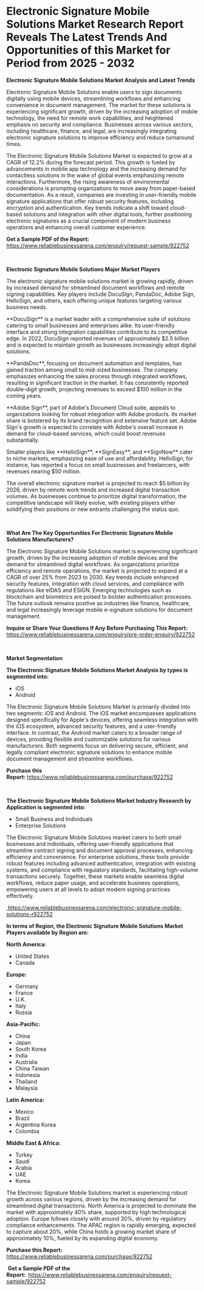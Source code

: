 <p><h1>Electronic Signature Mobile Solutions Market Research Report Reveals The Latest Trends And Opportunities of this Market for Period from 2025 - 2032</h1></p><p><strong>Electronic Signature Mobile Solutions Market Analysis and Latest Trends</strong></p>
<p><p>Electronic Signature Mobile Solutions enable users to sign documents digitally using mobile devices, streamlining workflows and enhancing convenience in document management. The market for these solutions is experiencing significant growth, driven by the increasing adoption of mobile technology, the need for remote work capabilities, and heightened emphasis on security and compliance. Businesses across various sectors, including healthcare, finance, and legal, are increasingly integrating electronic signature solutions to improve efficiency and reduce turnaround times.</p><p>The Electronic Signature Mobile Solutions Market is expected to grow at a CAGR of 12.2% during the forecast period. This growth is fueled by advancements in mobile app technology and the increasing demand for contactless solutions in the wake of global events emphasizing remote interactions. Furthermore, the rising awareness of environmental considerations is prompting organizations to move away from paper-based documentation. As a result, companies are investing in user-friendly mobile signature applications that offer robust security features, including encryption and authentication. Key trends indicate a shift toward cloud-based solutions and integration with other digital tools, further positioning electronic signatures as a crucial component of modern business operations and enhancing overall customer experience.</p></p>
<p><strong>Get a Sample PDF of the Report:&nbsp;</strong> <a href="https://www.reliablebusinessarena.com/enquiry/request-sample/922752?utm_campaign=2563&utm_medium=2&utm_source=Github&utm_content=ia&utm_term=18042025&utm_id=electronic-signature-mobile-solutions">https://www.reliablebusinessarena.com/enquiry/request-sample/922752</a></p>
<p>&nbsp;</p>
<p><strong>Electronic Signature Mobile Solutions Major Market Players</strong></p>
<p><p>The electronic signature mobile solutions market is growing rapidly, driven by increased demand for streamlined document workflows and remote signing capabilities. Key players include DocuSign, PandaDoc, Adobe Sign, HelloSign, and others, each offering unique features targeting various business needs.</p><p>**DocuSign** is a market leader with a comprehensive suite of solutions catering to small businesses and enterprises alike. Its user-friendly interface and strong integration capabilities contribute to its competitive edge. In 2022, DocuSign reported revenues of approximately $2.5 billion and is expected to maintain growth as businesses increasingly adopt digital solutions.</p><p>**PandaDoc**, focusing on document automation and templates, has gained traction among small to mid-sized businesses. The company emphasizes enhancing the sales process through integrated workflows, resulting in significant traction in the market. It has consistently reported double-digit growth, projecting revenues to exceed $100 million in the coming years.</p><p>**Adobe Sign**, part of Adobe's Document Cloud suite, appeals to organizations looking for robust integration with Adobe products. Its market share is bolstered by its brand recognition and extensive feature set. Adobe Sign's growth is expected to correlate with Adobe's overall increase in demand for cloud-based services, which could boost revenues substantially.</p><p>Smaller players like **HelloSign**, **SignEasy**, and **SignNow** cater to niche markets, emphasizing ease of use and affordability. HelloSign, for instance, has reported a focus on small businesses and freelancers, with revenues nearing $50 million.</p><p>The overall electronic signature market is projected to reach $5 billion by 2026, driven by remote work trends and increased digital transaction volumes. As businesses continue to prioritize digital transformation, the competitive landscape will likely evolve, with existing players either solidifying their positions or new entrants challenging the status quo.</p></p>
<p>&nbsp;</p>
<p><strong>What Are The Key Opportunities For Electronic Signature Mobile Solutions Manufacturers?</strong></p>
<p><p>The Electronic Signature Mobile Solutions market is experiencing significant growth, driven by the increasing adoption of mobile devices and the demand for streamlined digital workflows. As organizations prioritize efficiency and remote operations, the market is projected to expand at a CAGR of over 25% from 2023 to 2030. Key trends include enhanced security features, integration with cloud services, and compliance with regulations like eIDAS and ESIGN. Emerging technologies such as blockchain and biometrics are poised to bolster authentication processes. The future outlook remains positive as industries like finance, healthcare, and legal increasingly leverage mobile e-signature solutions for document management.</p></p>
<p><strong>Inquire or Share Your Questions If Any Before Purchasing This Report:</strong> <a href="https://www.reliablebusinessarena.com/enquiry/pre-order-enquiry/922752?utm_campaign=2563&utm_medium=2&utm_source=Github&utm_content=ia&utm_term=18042025&utm_id=electronic-signature-mobile-solutions">https://www.reliablebusinessarena.com/enquiry/pre-order-enquiry/922752</a></p>
<p>&nbsp;</p>
<p><strong>Market Segmentation</strong></p>
<p><strong>The Electronic Signature Mobile Solutions Market Analysis by types is segmented into:</strong></p>
<p><ul><li>iOS</li><li>Android</li></ul></p>
<p><p>The Electronic Signature Mobile Solutions Market is primarily divided into two segments: iOS and Android. The iOS market encompasses applications designed specifically for Apple's devices, offering seamless integration with the iOS ecosystem, advanced security features, and a user-friendly interface. In contrast, the Android market caters to a broader range of devices, providing flexible and customizable solutions for various manufacturers. Both segments focus on delivering secure, efficient, and legally compliant electronic signature solutions to enhance mobile document management and streamline workflows.</p></p>
<p><strong>Purchase this Report:&nbsp;</strong><a href="https://www.reliablebusinessarena.com/purchase/922752?utm_campaign=2563&utm_medium=2&utm_source=Github&utm_content=ia&utm_term=18042025&utm_id=electronic-signature-mobile-solutions">https://www.reliablebusinessarena.com/purchase/922752</a></p>
<p>&nbsp;</p>
<p><strong>The Electronic Signature Mobile Solutions Market Industry Research by Application is segmented into:</strong></p>
<p><ul><li>Small Business and Individuals</li><li>Enterprise Solutions</li></ul></p>
<p><p>The Electronic Signature Mobile Solutions market caters to both small businesses and individuals, offering user-friendly applications that streamline contract signing and document approval processes, enhancing efficiency and convenience. For enterprise solutions, these tools provide robust features including advanced authentication, integration with existing systems, and compliance with regulatory standards, facilitating high-volume transactions securely. Together, these markets enable seamless digital workflows, reduce paper usage, and accelerate business operations, empowering users at all levels to adopt modern signing practices effectively.</p></p>
<p><a href="https://www.reliablebusinessarena.com/electronic-signature-mobile-solutions-r922752?utm_campaign=2563&utm_medium=2&utm_source=Github&utm_content=ia&utm_term=18042025&utm_id=electronic-signature-mobile-solutions">&nbsp;https://www.reliablebusinessarena.com/electronic-signature-mobile-solutions-r922752</a></p>
<p><strong>In terms of Region, the Electronic Signature Mobile Solutions Market Players available by Region are:</strong></p>
<p>
    <p> <strong> North America: </strong>
        <ul>
            <li>United States</li>
            <li>Canada</li>
        </ul>
        </p> 
    <p> <strong> Europe: </strong>
        <ul>
            <li>Germany</li>
            <li>France</li>
            <li>U.K.</li>
            <li>Italy</li>
            <li>Russia</li>
        </ul>
        </p> 
    <p> <strong> Asia-Pacific: </strong>
        <ul>
            <li>China</li>
            <li>Japan</li>
            <li>South Korea</li>
            <li>India</li>
            <li>Australia</li>
            <li>China Taiwan</li>
            <li>Indonesia</li>
            <li>Thailand</li>
            <li>Malaysia</li>
        </ul>
        </p> 
    <p> <strong> Latin America: </strong>
        <ul>
            <li>Mexico</li>
            <li>Brazil</li>
            <li>Argentina Korea</li>
            <li>Colombia</li>
        </ul>
        </p> 
    <p> <strong> Middle East & Africa: </strong>
        <ul>
            <li>Turkey</li>
            <li>Saudi</li>
            <li>Arabia</li>
            <li>UAE</li>
            <li>Korea</li>
        </ul>
    </p>
    </p>
<p><p>The Electronic Signature Mobile Solutions market is experiencing robust growth across various regions, driven by the increasing demand for streamlined digital transactions. North America is projected to dominate the market with approximately 40% share, supported by high technological adoption. Europe follows closely with around 30%, driven by regulatory compliance enhancements. The APAC region is rapidly emerging, expected to capture about 20%, while China holds a growing market share of approximately 10%, fueled by its expanding digital economy.</p></p>
<p><strong>Purchase this Report: </strong><a href="https://www.reliablebusinessarena.com/purchase/922752?utm_campaign=2563&utm_medium=2&utm_source=Github&utm_content=ia&utm_term=18042025&utm_id=electronic-signature-mobile-solutions">https://www.reliablebusinessarena.com/purchase/922752</a></p>
<p>&nbsp;<strong>Get a Sample PDF of the Report:&nbsp;&nbsp;</strong><a href="https://www.reliablebusinessarena.com/enquiry/request-sample/922752?utm_campaign=2563&utm_medium=2&utm_source=Github&utm_content=ia&utm_term=18042025&utm_id=electronic-signature-mobile-solutions">https://www.reliablebusinessarena.com/enquiry/request-sample/922752</a></p>
<p><strong></strong></p>
<p><p></p><p></p><p></p></p>